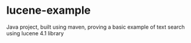 lucene-example
==============

Java project, built using maven, proving a basic example of text search using lucene 4.1 library